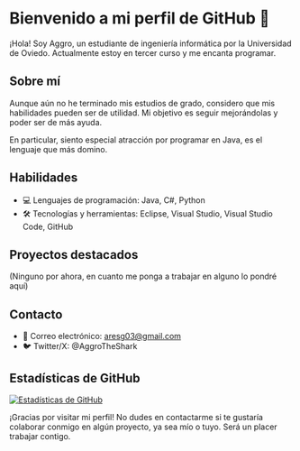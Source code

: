 # Bienvenido a mi perfil de GitHub 👋

¡Hola! Soy Aggro, un estudiante de ingeniería informática por la Universidad de Oviedo. Actualmente estoy en tercer curso y me encanta programar.

## Sobre mí

Aunque aún no he terminado mis estudios de grado, considero que mis habilidades pueden ser de utilidad. Mi objetivo es seguir mejorándolas y poder ser de más ayuda.

En particular, siento especial atracción por programar en Java, es el lenguaje que más domino.

## Habilidades

 - 💻 Lenguajes de programación: Java, C#, Python
 - 🛠 Tecnologías y herramientas: Eclipse, Visual Studio, Visual Studio Code, GitHub

## Proyectos destacados

(Ninguno por ahora, en cuanto me ponga a trabajar en alguno lo pondré aquí)

## Contacto

- 📧 Correo electrónico: aresg03@gmail.com
- 🐦 Twitter/X: @AggroTheShark

## Estadísticas de GitHub
[![Estadísticas de GitHub](https://github-readme-stats.vercel.app/api?username=AggroTheShark&show_icons=true&count_private=true&hide=prs,issues,contribs)](https://github.com/AggroTheShark)

¡Gracias por visitar mi perfil! No dudes en contactarme si te gustaría colaborar conmigo en algún proyecto, ya sea mío o tuyo. Será un placer trabajar contigo.

